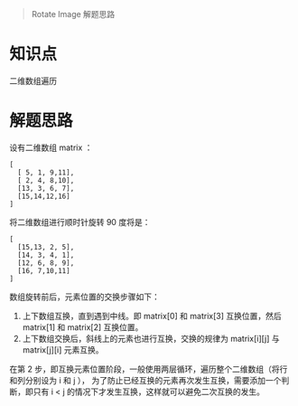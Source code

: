 > Rotate Image 解题思路

# 知识点
二维数组遍历

# 解题思路
设有二维数组 matrix ：
```
[
  [ 5, 1, 9,11],
  [ 2, 4, 8,10],
  [13, 3, 6, 7],
  [15,14,12,16]
]
```

将二维数组进行顺时针旋转 90 度将是：
```
[
  [15,13, 2, 5],
  [14, 3, 4, 1],
  [12, 6, 8, 9],
  [16, 7,10,11]
]
```

数组旋转前后，元素位置的交换步骤如下：
1. 上下数组互换，直到遇到中线。即 matrix[0] 和 matrix[3] 互换位置，然后 matrix[1] 和 matrix[2] 互换位置。  
2. 上下数组交换后，斜线上的元素也进行互换，交换的规律为 matrix[i][j] 与 matrix[j][i] 元素互换。

在第 2 步，即互换元素位置阶段，一般使用两层循环，遍历整个二维数组（将行和列分别设为 i 和 j ）， 为了防止已经互换的元素再次发生互换，需要添加一个判断，即只有 i < j 的情况下才发生互换，这样就可以避免二次互换的发生。